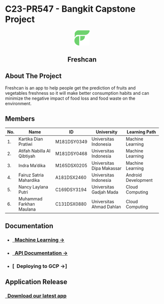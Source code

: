 # C23-PR547 - Bangkit Capstone Project 

<p align="center">
  <img width="10%" src="https://github.com/Freshcan/.github/blob/main/Freshcan%20logo.png" alt="Freshcan"><br>
  <h2 align="center">Freshcan</h2>
</p>

## About The Project
Freshcan is an app to help people get the prediction of fruits and vegetables freshness so it will make better consumption habits and can minimize the negative impact of food loss and food waste on the environment. 

## Members


|No.| Name        |ID           | University  | Learning Path|
|---| ------------- |-------------| -----|---|
|1.| Kartika Dian Pratiwi |M181DSY0349| Universitas Indonesia | Machine Learning
|2.| Atifah Nabilla Al Qibtiyah| M181DSY0468 |    Universitas Indonesia | Machine Learning
|3.| Indra Ma’dika | M165DSX0205 | Universitas Dipa Makassar| Machine Learning
|4.| Fairuz Satria Mahardika | A181DSX2460 | Universitas Indonesia | Android Development
|5.| Nancy Laylana Putri | C169DSY3194 |  Universitas Gadjah Mada | Cloud Computing
|6.| Muhammad Farkhan Maulana  |C131DSX0880  |   Universitas Ahmad Dahlan | Cloud Computing

## Documentation

- ### [&nbsp;&nbsp;Machine Learning &rarr;](https://github.com/Freshcan/machine-learning/blob/main/README.md)
- ### [&nbsp;&nbsp;API Documentation &rarr;](https://github.com/Freshcan/cc-backend/blob/master/readme.md)
- ### [&nbsp;&nbsp;Deploying to GCP &rarr;]

## Application Release
### [&nbsp;&nbsp;Download our latest app](https://github.com/Freshcan/android-kotlin/releases)
